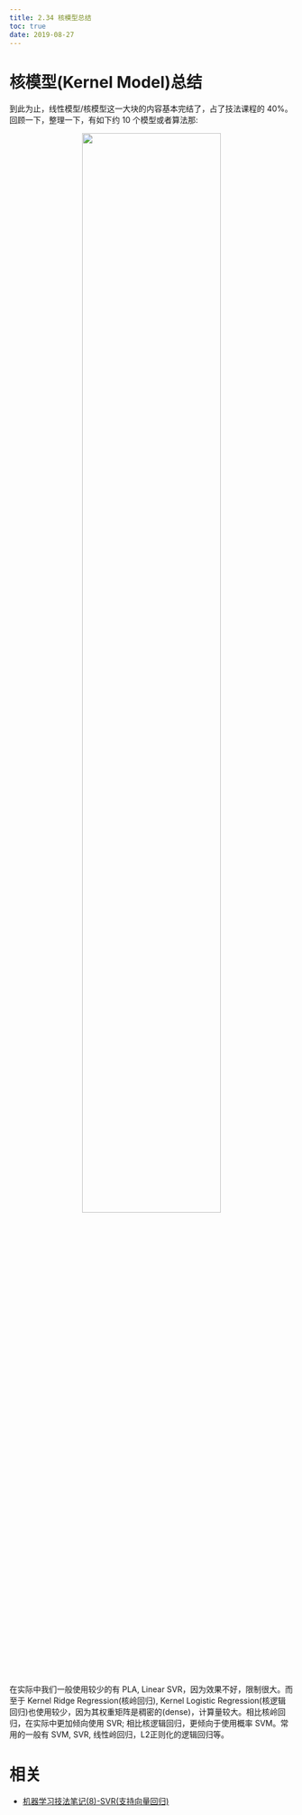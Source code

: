 ```yaml
---
title: 2.34 核模型总结
toc: true
date: 2019-08-27
---
```

# 核模型(Kernel Model)总结

到此为止，线性模型/核模型这一大块的内容基本完结了，占了技法课程的 40%。回顾一下，整理一下，有如下约 10 个模型或者算法那:


<p align="center">
    <img width="70%" height="70%" src="http://images.iterate.site/blog/image/20190827/3AOqH7OpYkM1.png?imageslim">
</p>

在实际中我们一般使用较少的有 PLA, Linear SVR，因为效果不好，限制很大。而至于 Kernel Ridge Regression(核岭回归), Kernel Logistic Regression(核逻辑回归)也使用较少，因为其权重矩阵是稠密的(dense)，计算量较大。相比核岭回归，在实际中更加倾向使用 SVR; 相比核逻辑回归，更倾向于使用概率 SVM。常用的一般有 SVM, SVR, 线性岭回归，L2正则化的逻辑回归等。



# 相关

- [机器学习技法笔记(8)-SVR(支持向量回归)](https://shomy.top/2017/03/09/support-vector-regression/)
